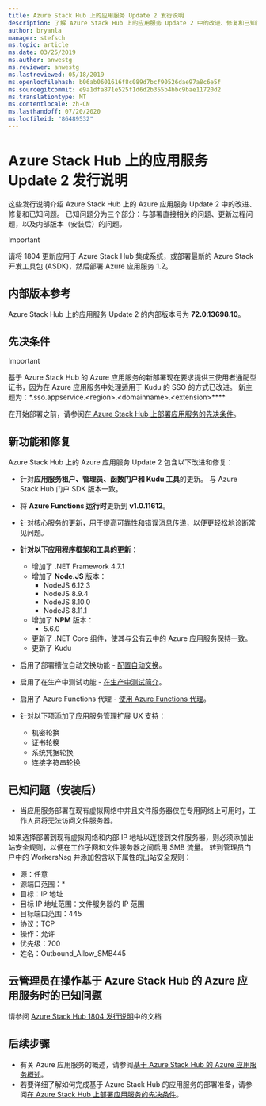 ```yaml
---
title: Azure Stack Hub 上的应用服务 Update 2 发行说明
description: 了解 Azure Stack Hub 上的应用服务 Update 2 中的改进、修复和已知问题。
author: bryanla
manager: stefsch
ms.topic: article
ms.date: 03/25/2019
ms.author: anwestg
ms.reviewer: anwestg
ms.lastreviewed: 05/18/2019
ms.openlocfilehash: b06ab0601616f8c089d7bcf90526dae97a8c6e5f
ms.sourcegitcommit: e9a1dfa871e525f1d6d2b355b4bbc9bae11720d2
ms.translationtype: MT
ms.contentlocale: zh-CN
ms.lasthandoff: 07/20/2020
ms.locfileid: "86489532"
---
```

# <a name="app-service-on-azure-stack-hub-update-2-release-notes"></a>Azure Stack Hub 上的应用服务 Update 2 发行说明

这些发行说明介绍 Azure Stack Hub 上的 Azure 应用服务 Update 2 中的改进、修复和已知问题。 已知问题分为三个部分：与部署直接相关的问题、更新过程问题，以及内部版本（安装后）的问题。

> [!IMPORTANT]
> 请将 1804 更新应用于 Azure Stack Hub 集成系统，或部署最新的 Azure Stack 开发工具包 (ASDK)，然后部署 Azure 应用服务 1.2。

## <a name="build-reference"></a>内部版本参考

Azure Stack Hub 上的应用服务 Update 2 的内部版本号为 **72.0.13698.10**。

## <a name="prerequisites"></a>先决条件

> [!IMPORTANT]
> 基于 Azure Stack Hub 的 Azure 应用服务的新部署现在要求提供三使用者通配型证书，因为在 Azure 应用服务中处理适用于 Kudu 的 SSO 的方式已改进。 新主题为：\*.sso.appservice.\<region\>.\<domainname\>.\<extension\>****

在开始部署之前，请参阅[在 Azure Stack Hub 上部署应用服务的先决条件](azure-stack-app-service-before-you-get-started.md)。

## <a name="new-features-and-fixes"></a>新功能和修复

Azure Stack Hub 上的 Azure 应用服务 Update 2 包含以下改进和修复：

- 针对**应用服务租户、管理员、函数门户和 Kudu 工具**的更新。 与 Azure Stack Hub 门户 SDK 版本一致。

- 将 **Azure Functions 运行时**更新到 **v1.0.11612**。

- 针对核心服务的更新，用于提高可靠性和错误消息传递，以便更轻松地诊断常见问题。

- **针对以下应用程序框架和工具的更新**：
  - 增加了 .NET Framework 4.7.1
  - 增加了 **Node.JS** 版本：
    - NodeJS 6.12.3
    - NodeJS 8.9.4
    - NodeJS 8.10.0
    - NodeJS 8.11.1
  - 增加了 **NPM** 版本：
    - 5.6.0
  - 更新了 .NET Core 组件，使其与公有云中的 Azure 应用服务保持一致。
  - 更新了 Kudu

- 启用了部署槽位自动交换功能 - [配置自动交换](/azure/app-service/deploy-staging-slots#configure-auto-swap)。

- 启用了在生产中测试功能 - [在生产中测试简介](https://azure.microsoft.com/resources/videos/introduction-to-azure-websites-testing-in-production-with-galin-iliev/)。

- 启用了 Azure Functions 代理 - [使用 Azure Functions 代理](/azure/azure-functions/functions-proxies)。

- 针对以下项添加了应用服务管理扩展 UX 支持：
  - 机密轮换
  - 证书轮换
  - 系统凭据轮换
  - 连接字符串轮换

## <a name="known-issues-post-installation"></a>已知问题（安装后）

- 当应用服务部署在现有虚拟网络中并且文件服务器仅在专用网络上可用时，工作人员将无法访问文件服务器。

如果选择部署到现有虚拟网络和内部 IP 地址以连接到文件服务器，则必须添加出站安全规则，以便在工作子网和文件服务器之间启用 SMB 流量。 转到管理员门户中的 WorkersNsg 并添加包含以下属性的出站安全规则：

* 源：任意
* 源端口范围：*
* 目标：IP 地址
* 目标 IP 地址范围：文件服务器的 IP 范围
* 目标端口范围：445
* 协议：TCP
* 操作：允许
* 优先级：700
* 姓名：Outbound_Allow_SMB445

## <a name="known-issues-for-cloud-admins-operating-azure-app-service-on-azure-stack-hub"></a>云管理员在操作基于 Azure Stack Hub 的 Azure 应用服务时的已知问题

请参阅 [Azure Stack Hub 1804 发行说明](./release-notes.md?view=azs-2002)中的文档

## <a name="next-steps"></a>后续步骤

- 有关 Azure 应用服务的概述，请参阅[基于 Azure Stack Hub 的 Azure 应用服务概述](azure-stack-app-service-overview.md)。
- 若要详细了解如何完成基于 Azure Stack Hub 的应用服务的部署准备，请参阅[在 Azure Stack Hub 上部署应用服务的先决条件](azure-stack-app-service-before-you-get-started.md)。
